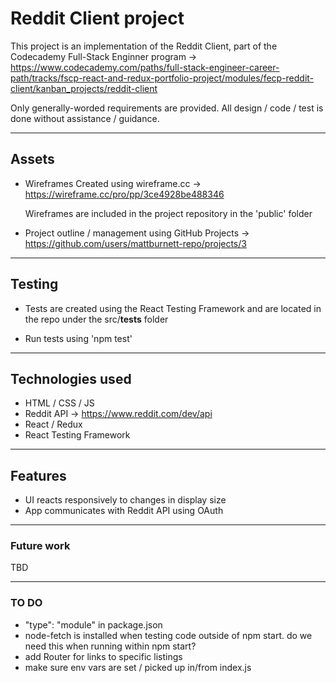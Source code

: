 # Reddit Client project
This project is an implementation of the Reddit Client, part of the Codecademy Full-Stack Enginner program -> \
https://www.codecademy.com/paths/full-stack-engineer-career-path/tracks/fscp-react-and-redux-portfolio-project/modules/fecp-reddit-client/kanban_projects/reddit-client

Only generally-worded requirements are provided. All design / code / test is done without assistance / guidance.

---

## Assets
* Wireframes
    Created using wireframe.cc -> \
    https://wireframe.cc/pro/pp/3ce4928be488346

    Wireframes are included in the project repository in the 'public' folder
* Project outline / management using GitHub Projects -> \
    https://github.com/users/mattburnett-repo/projects/3

---

## Testing
* Tests are created using the React Testing Framework and are located in the repo under the src/__tests__ folder 

* Run tests using 'npm test'

---

## Technologies used
* HTML / CSS / JS 
* Reddit API -> https://www.reddit.com/dev/api 
* React / Redux 
* React Testing Framework 

---

## Features
* UI reacts responsively to changes in display size
* App communicates with Reddit API using OAuth

---

### Future work
TBD

---

### TO DO
* "type": "module" in package.json
* node-fetch is installed when testing code outside of npm start. do we need this when running within npm start?
* add Router for links to specific listings
* make sure env vars are set / picked up in/from index.js